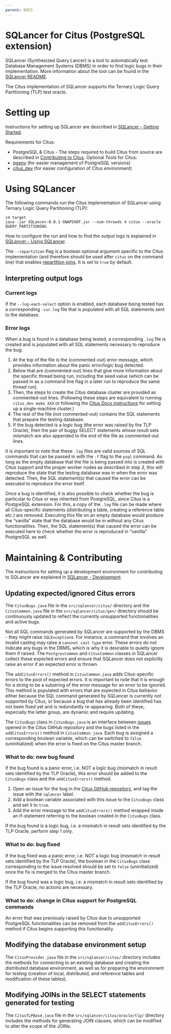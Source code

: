 ```yaml
---
parent: DOCS
---
```

# SQLancer for Citus (PostgreSQL extension)

SQLancer (Synthesized Query Lancer) is a tool to automatically test Database Management Systems (DBMS) in order to find logic bugs in their implementation. More information about the tool can be found in the [SQLancer README](https://github.com/sqlancer/sqlancer).

The Citus implementation of SQLancer supports the Ternary Logic Query Partitioning (TLP) test oracle.

# Setting up

Instructions for setting up SQLancer are described in [SQLancer - Getting Started](https://github.com/sqlancer/sqlancer#getting-started).

Requirements for Citus:
* PostgreSQL & Citus - The steps required to build Citus from source are described in [Contributing to Citus](https://github.com/citusdata/citus/blob/master/CONTRIBUTING.md).
Optional Tools for Citus:
* [pgenv](https://github.com/thanodnl/pgenv) (for easier management of PostgreSQL versions)
* [citus_dev](https://github.com/citusdata/tools/tree/develop/citus_dev) (for easier configuration of Citus environment)

# Using SQLancer

The following commands run the Citus implementation of SQLancer using Ternary Logic Query Partitioning (TLP):

```
cd target
java -jar SQLancer-0.0.1-SNAPSHOT.jar --num-threads 4 citus --oracle QUERY_PARTITIONING
```

How to configure the run and how to find the output logs is explained in [SQLancer - Using SQLancer](https://github.com/sqlancer/sqlancer#using-sqlancer).

The `--repartition` flag is a boolean optional argument specific to the Citus implementation (and therefore should be used after `citus` on the command line) that enables [repartition joins](https://docs.citusdata.com/en/v9.3/develop/api_guc.html?highlight=repartition%20join#citus-enable-repartitioned-insert-select-boolean). It is set to `true` by default.

## Interpreting output logs

### Current logs

If the `--log-each-select` option is enabled, each database being tested has a corresponding `-cur.log` file that is populated with all SQL statements sent to the database.

### Error logs

When a bug is found in a database being tested, a corresponding `.log` file is created and is populated with all SQL statements necessary to reproduce the bug. 

1. At the top of the file is the (commented-out) error message, which provides information about the panic error/logic bug detected.
2. Below that are (commented-out) lines that give more information about the specific thread being run, including the seed value (which can be passed in as a command line flag in a later run to reproduce the same thread run).
3. Then, the steps to create the Citus database cluster are provided as commented-out lines. (Following these steps are equivalent to running `citus_dev make XXX` or following the [Citus Docs instructions](https://docs.citusdata.com/en/v9.3/installation/single_machine_debian.html) for setting up a single-machine cluster.)
4. The rest of the file (not commented-out) contains the SQL statements that prepare the testing database. 
5. If the bug detected is a logic bug (the error was raised by the TLP Oracle), then the pair of buggy SELECT statements whose result sets mismatch are also appended to the end of the file as commented-out lines. 

It is important to note that these `.log` files are valid sources of SQL commands that can be passed in with the `-f` flag to the `psql` command. As long as the empty database that the file is being passed into is created with Citus support and the proper worker nodes as described in step 3, this will reproduce the state that the testing database was in when the error was detected. Then, the SQL statement(s) that caused the error can be executed to reproduce the error itself.

Once a bug is identified, it is also possible to check whether the bug is particular to Citus or was inherited from PostgreSQL, since Citus is a PostgreSQL extension. For this, a copy of the `.log` file can be made where all Citus-specific statements (distributing a table, creating a reference table etc.) are removed. Executing this file on an empty database would produce the “vanilla” state that the database would be in without any Citus functionalities. Then, the SQL statement(s) that caused the error can be executed here to check whether the error is reproduced in “vanilla” PostgreSQL as well.

# Maintaining & Contributing

The instructions for setting up a development environment for contributing to SQLancer are explained in [SQLancer - Development](https://github.com/sqlancer/sqlancer/blob/master/CONTRIBUTING.md).

## Updating expected/ignored Citus errors

The `CitusBugs.java` file in the `src/sqlancer/citus/` directory and the `CitusCommon.java` file in the `src/sqlancer/citus/gen/` directory should be continuously updated to reflect the currently unsupported functionalities and active bugs. 

Not all SQL commands generated by SQLancer are supported by the DBMS - they might raise `SQLException`s. For instance, a command that involves an invalid casting may raise a `cannnot cast type` error. These errors do not indicate any bugs in the DBMS, which is why it is desirable to quietly ignore them if raised. The `PostgresCommon` and `CitusCommon` classes in SQLancer collect these expected errors and ensure that SQLancer does not explicitly raise an error if an expected error is thrown.

The `addCitusErrors()` method in `CitusCommon.java` adds Citus-specific errors to the pool of expected errors. It is important to note that it is enough for a string to be a substring of the error message for an error to be ignored. This method is populated with errors that are expected in Citus behavior either because the SQL command generated by SQLancer is currently not supported by Citus, or because a bug that has already been identified has not been fixed yet and is redundantly re-appearing. Both of these, especially the latter group, are dynamic and require updating. 

The `CitusBugs` class in `CitusBugs.java` is an interface between [issues](https://github.com/citusdata/citus/issues?q=is%3Aissue+label%3Asqlancer) opened in the Citus GitHub repository and the bugs listed in the `addCitusErrors()` method in `CitusCommon.java`. Each bug is assigned a corresponding boolean variable, which can be switched to `false` (uninitialized) when the error is fixed on the Citus master branch. 

### What to do: new bug found

If the bug found is a panic error, i.e. NOT a logic bug (mismatch in result sets identified by the TLP Oracle), this error should be added to the `CitusBugs` class and the `addCitusErrors()` method. 
1. Open an issue for the bug in the [Citus GitHub repository](https://github.com/citusdata/citus/issues?q=is%3Aissue+label%3Asqlancer+), and tag the issue with the `sqlancer` label.
2. Add a boolean variable associated with this issue to the `CitusBugs` class and set it to `true`.
3. Add the error message to the `addCitusErrors()` method wrapped inside an if-statement referring to the boolean created in the `CitusBugs` class.

If the bug found is a logic bug, i.e. a mismatch in result sets identified by the TLP Oracle, perform step 1 only.

### What to do: bug fixed

If the bug fixed was a panic error, i.e. NOT a logic bug (mismatch in result sets identified by the TLP Oracle), the boolean in the `CitusBugs` class corresponding to the issue resolved should be set to `false` (uninitialized) once the fix is merged to the Citus master branch.

If the bug found was a logic bug, i.e. a mismatch in result sets identified by the TLP Oracle, no actions are necessary.

### What to do: change in Citus support for PostgreSQL commands

An error that was previously raised by Citus due to unsupported PostgreSQL functionalities can be removed from the `addCitusErrors()` method if Citus begins supporting this functionality.

## Modifying the database environment setup

The `CitusProvider.java` file in the `src/sqlancer/citus/` directory includes the methods for connecting to an existing database and creating the distributed database environment, as well as for preparing the environment for testing (creation of local, distributed, and reference tables and modification of these tables).

## Modifying JOINs in the SELECT statements generated for testing

The `CitusTLPBase.java` file in the `src/sqlancer/citus/oracle/tlp/` directory includes the methods for generating JOIN clauses, which can be modified to alter the scope of the JOINs.